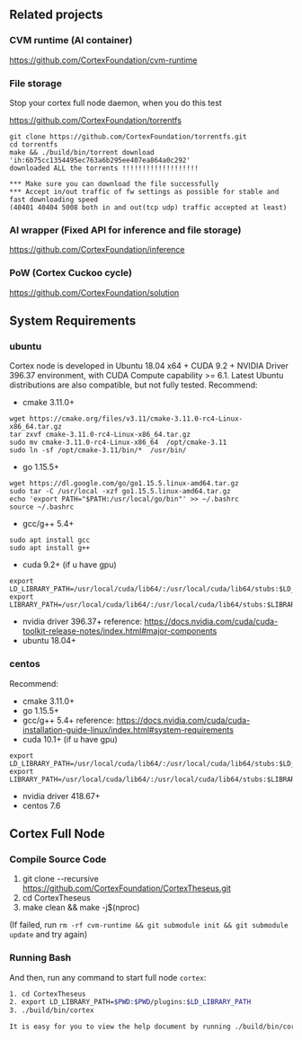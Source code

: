 ## Related projects
### CVM runtime (AI container)
https://github.com/CortexFoundation/cvm-runtime
### File storage
Stop your cortex full node daemon, when you do this test

https://github.com/CortexFoundation/torrentfs
```
git clone https://github.com/CortexFoundation/torrentfs.git
cd torrentfs
make && ./build/bin/torrent download 'ih:6b75cc1354495ec763a6b295ee407ea864a0c292'
downloaded ALL the torrents !!!!!!!!!!!!!!!!!!!

*** Make sure you can download the file successfully
*** Accept in/out traffic of fw settings as possible for stable and fast downloading speed
(40401 40404 5008 both in and out(tcp udp) traffic accepted at least)
```
### AI wrapper (Fixed API for inference and file storage)
https://github.com/CortexFoundation/inference
### PoW (Cortex Cuckoo cycle)
https://github.com/CortexFoundation/solution

## System Requirements
### ubuntu
Cortex node is developed in Ubuntu 18.04 x64 + CUDA 9.2 + NVIDIA Driver 396.37 environment, with CUDA Compute capability >= 6.1. Latest Ubuntu distributions are also compatible, but not fully tested.
Recommend:
- cmake 3.11.0+
 ```
wget https://cmake.org/files/v3.11/cmake-3.11.0-rc4-Linux-x86_64.tar.gz
tar zxvf cmake-3.11.0-rc4-Linux-x86_64.tar.gz
sudo mv cmake-3.11.0-rc4-Linux-x86_64  /opt/cmake-3.11
sudo ln -sf /opt/cmake-3.11/bin/*  /usr/bin/
 ```
- go 1.15.5+
```
wget https://dl.google.com/go/go1.15.5.linux-amd64.tar.gz
sudo tar -C /usr/local -xzf go1.15.5.linux-amd64.tar.gz
echo 'export PATH="$PATH:/usr/local/go/bin"' >> ~/.bashrc
source ~/.bashrc
```
- gcc/g++ 5.4+
```
sudo apt install gcc
sudo apt install g++
```
- cuda 9.2+ (if u have gpu)
```
export LD_LIBRARY_PATH=/usr/local/cuda/lib64/:/usr/local/cuda/lib64/stubs:$LD_LIBRARY_PATH
export LIBRARY_PATH=/usr/local/cuda/lib64/:/usr/local/cuda/lib64/stubs:$LIBRARY_PATH
```
- nvidia driver 396.37+ reference: https://docs.nvidia.com/cuda/cuda-toolkit-release-notes/index.html#major-components
- ubuntu 18.04+
### centos
Recommend:
- cmake 3.11.0+
- go 1.15.5+
- gcc/g++ 5.4+ reference: https://docs.nvidia.com/cuda/cuda-installation-guide-linux/index.html#system-requirements
- cuda 10.1+ (if u have gpu)
```
export LD_LIBRARY_PATH=/usr/local/cuda/lib64/:/usr/local/cuda/lib64/stubs:$LD_LIBRARY_PATH
export LIBRARY_PATH=/usr/local/cuda/lib64/:/usr/local/cuda/lib64/stubs:$LIBRARY_PATH
```
- nvidia driver 418.67+
- centos 7.6

## Cortex Full Node

### Compile Source Code
1. git clone --recursive https://github.com/CortexFoundation/CortexTheseus.git
2. cd CortexTheseus
3. make clean && make -j$(nproc)

(If failed, run ```rm -rf cvm-runtime && git submodule init && git submodule update``` and try again)

### Running Bash

And then, run any command to start full node `cortex`:

```Bash
1. cd CortexTheseus
2. export LD_LIBRARY_PATH=$PWD:$PWD/plugins:$LD_LIBRARY_PATH
3. ./build/bin/cortex

It is easy for you to view the help document by running ./build/bin/cortex --help
```
